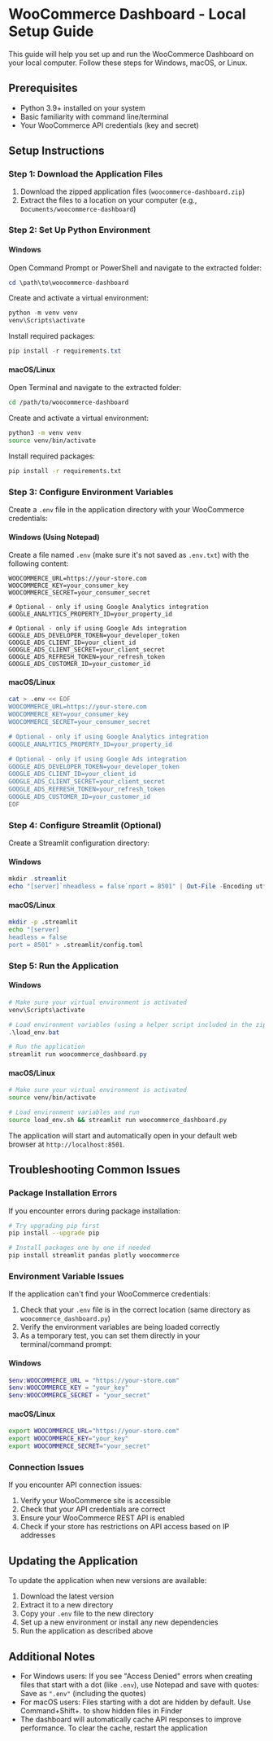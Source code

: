 # WooCommerce Dashboard - Local Setup Guide

This guide will help you set up and run the WooCommerce Dashboard on your local computer. Follow these steps for Windows, macOS, or Linux.

## Prerequisites

- Python 3.9+ installed on your system
- Basic familiarity with command line/terminal
- Your WooCommerce API credentials (key and secret)

## Setup Instructions

### Step 1: Download the Application Files

1. Download the zipped application files (`woocommerce-dashboard.zip`)
2. Extract the files to a location on your computer (e.g., `Documents/woocommerce-dashboard`)

### Step 2: Set Up Python Environment

#### Windows

Open Command Prompt or PowerShell and navigate to the extracted folder:

```powershell
cd \path\to\woocommerce-dashboard
```

Create and activate a virtual environment:

```powershell
python -m venv venv
venv\Scripts\activate
```

Install required packages:

```powershell
pip install -r requirements.txt
```

#### macOS/Linux

Open Terminal and navigate to the extracted folder:

```bash
cd /path/to/woocommerce-dashboard
```

Create and activate a virtual environment:

```bash
python3 -m venv venv
source venv/bin/activate
```

Install required packages:

```bash
pip install -r requirements.txt
```

### Step 3: Configure Environment Variables

Create a `.env` file in the application directory with your WooCommerce credentials:

#### Windows (Using Notepad)

Create a file named `.env` (make sure it's not saved as `.env.txt`) with the following content:

```
WOOCOMMERCE_URL=https://your-store.com
WOOCOMMERCE_KEY=your_consumer_key
WOOCOMMERCE_SECRET=your_consumer_secret

# Optional - only if using Google Analytics integration
GOOGLE_ANALYTICS_PROPERTY_ID=your_property_id

# Optional - only if using Google Ads integration
GOOGLE_ADS_DEVELOPER_TOKEN=your_developer_token
GOOGLE_ADS_CLIENT_ID=your_client_id
GOOGLE_ADS_CLIENT_SECRET=your_client_secret
GOOGLE_ADS_REFRESH_TOKEN=your_refresh_token
GOOGLE_ADS_CUSTOMER_ID=your_customer_id
```

#### macOS/Linux

```bash
cat > .env << EOF
WOOCOMMERCE_URL=https://your-store.com
WOOCOMMERCE_KEY=your_consumer_key
WOOCOMMERCE_SECRET=your_consumer_secret

# Optional - only if using Google Analytics integration
GOOGLE_ANALYTICS_PROPERTY_ID=your_property_id

# Optional - only if using Google Ads integration
GOOGLE_ADS_DEVELOPER_TOKEN=your_developer_token
GOOGLE_ADS_CLIENT_ID=your_client_id
GOOGLE_ADS_CLIENT_SECRET=your_client_secret
GOOGLE_ADS_REFRESH_TOKEN=your_refresh_token
GOOGLE_ADS_CUSTOMER_ID=your_customer_id
EOF
```

### Step 4: Configure Streamlit (Optional)

Create a Streamlit configuration directory:

#### Windows

```powershell
mkdir .streamlit
echo "[server]`nheadless = false`nport = 8501" | Out-File -Encoding utf8 .streamlit/config.toml
```

#### macOS/Linux

```bash
mkdir -p .streamlit
echo "[server]
headless = false
port = 8501" > .streamlit/config.toml
```

### Step 5: Run the Application

#### Windows

```powershell
# Make sure your virtual environment is activated
venv\Scripts\activate

# Load environment variables (using a helper script included in the zip)
.\load_env.bat  

# Run the application
streamlit run woocommerce_dashboard.py
```

#### macOS/Linux

```bash
# Make sure your virtual environment is activated
source venv/bin/activate

# Load environment variables and run
source load_env.sh && streamlit run woocommerce_dashboard.py
```

The application will start and automatically open in your default web browser at `http://localhost:8501`.

## Troubleshooting Common Issues

### Package Installation Errors

If you encounter errors during package installation:

```bash
# Try upgrading pip first
pip install --upgrade pip

# Install packages one by one if needed
pip install streamlit pandas plotly woocommerce
```

### Environment Variable Issues

If the application can't find your WooCommerce credentials:

1. Check that your `.env` file is in the correct location (same directory as `woocommerce_dashboard.py`)
2. Verify the environment variables are being loaded correctly
3. As a temporary test, you can set them directly in your terminal/command prompt:

#### Windows

```powershell
$env:WOOCOMMERCE_URL = "https://your-store.com"
$env:WOOCOMMERCE_KEY = "your_key"
$env:WOOCOMMERCE_SECRET = "your_secret"
```

#### macOS/Linux

```bash
export WOOCOMMERCE_URL="https://your-store.com"
export WOOCOMMERCE_KEY="your_key"
export WOOCOMMERCE_SECRET="your_secret"
```

### Connection Issues

If you encounter API connection issues:

1. Verify your WooCommerce site is accessible
2. Check that your API credentials are correct
3. Ensure your WooCommerce REST API is enabled
4. Check if your store has restrictions on API access based on IP addresses

## Updating the Application

To update the application when new versions are available:

1. Download the latest version
2. Extract it to a new directory
3. Copy your `.env` file to the new directory
4. Set up a new environment or install any new dependencies
5. Run the application as described above

## Additional Notes

- For Windows users: If you see "Access Denied" errors when creating files that start with a dot (like `.env`), use Notepad and save with quotes: Save as `".env"` (including the quotes)
- For macOS users: Files starting with a dot are hidden by default. Use Command+Shift+. to show hidden files in Finder
- The dashboard will automatically cache API responses to improve performance. To clear the cache, restart the application